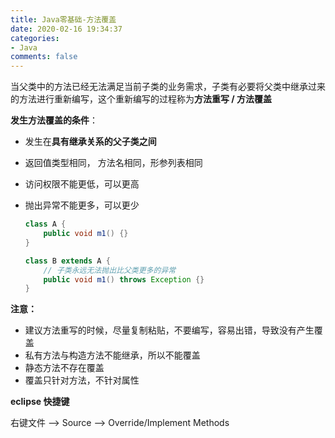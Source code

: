 ```yaml
---
title: Java零基础-方法覆盖
date: 2020-02-16 19:34:37
categories:
- Java
comments: false
---
```




当父类中的方法已经无法满足当前子类的业务需求，子类有必要将父类中继承过来的方法进行重新编写，这个重新编写的过程称为**方法重写 / 方法覆盖**

<!-- more -->

**发生方法覆盖的条件**：

- 发生在**具有继承关系的父子类之间**

- 返回值类型相同， 方法名相同，形参列表相同

- 访问权限不能更低，可以更高

- 抛出异常不能更多，可以更少

  ```java
  class A {
      public void m1() {}
  }
  
  class B extends A {
      // 子类永远无法抛出比父类更多的异常
      public void m1() throws Exception {}
  }
  ```

  



**注意：**

- 建议方法重写的时候，尽量复制粘贴，不要编写，容易出错，导致没有产生覆盖
- 私有方法与构造方法不能继承，所以不能覆盖
- 静态方法不存在覆盖
- 覆盖只针对方法，不针对属性



**eclipse 快捷键**

右键文件 --> Source --> Override/Implement Methods